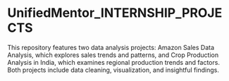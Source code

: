 # UnifiedMentor_INTERNSHIP_PROJECTS
This repository features two data analysis projects: Amazon Sales Data Analysis, which explores sales trends and patterns, and Crop Production Analysis in India, which examines regional production trends and factors. Both projects include data cleaning, visualization, and insightful findings.
